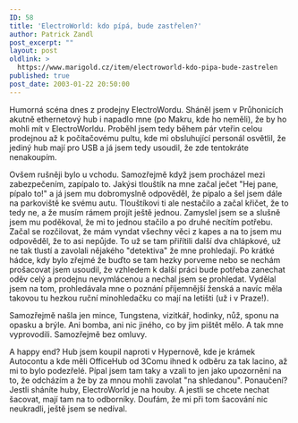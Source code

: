 ```yaml
---
ID: 58
title: 'ElectroWorld: kdo pípá, bude zastřelen?'
author: Patrick Zandl
post_excerpt: ""
layout: post
oldlink: >
  https://www.marigold.cz/item/electroworld-kdo-pipa-bude-zastrelen
published: true
post_date: 2003-01-22 20:50:00
---
```

<p>
<p>
Humorná scéna dnes z prodejny ElectroWordu. Sháněl jsem v Průhonicích akutně ethernetový hub i napadlo mne (po Makru, kde ho neměli), že by ho mohli mít v ElectroWorldu. Proběhl jsem tedy během pár vteřin celou prodejnou až k počítačovému pultu, kde mi obsluhující personál osvětlil, že jediný hub mají pro USB a já jsem tedy usoudil, že zde tentokráte nenakoupím. </p>

<p>
Ovšem rušněji bylo u vchodu. Samozřejmě když jsem procházel mezi zabezpečením, zapípalo to. Jakýsi tlouštík na mne začal ječet "Hej pane, pípalo to!" a já jsem mu dobromyslně odpověděl, že pípalo a šel jsem dále na parkoviště ke svému autu. Tlouštíkovi ti ale nestačilo a začal křičet, že to tedy ne, a že musím rámem projít ještě jednou. Zamyslel jsem se a slušně jsem mu poděkoval, že mi to jednou stačilo a po druhé necítím potřebu. Začal se rozčilovat, že mám vyndat všechny věci z kapes a na to jsem mu odpověděl, že to asi nepůjde. To už se tam přiřítili další dva chlápkové, už ne tak tlustí a zavolali nějakého "detektiva" že mne prohledají. Po krátké hádce, kdy bylo zřejmé že buďto se tam hezky porveme nebo se nechám prošacovat jsem usoudil, že vzhledem k další práci bude potřeba zanechat oděv celý a prodejnu nevymlácenou a nechal jsem se prohledat. Vydělal jsem na tom, prohledávala mne o poznání příjemnější ženská a navíc měla takovou tu hezkou ruční minohledačku co mají na letišti (už i v Praze!). </p>

<p>
Samozřejmě našla jen mince, Tungstena, vizitkář, hodinky, nůž, sponu na opasku a brýle. Ani bomba, ani nic jiného, co by jim pištět mělo. A tak mne vyprovodili. Samozřejmě bez omluvy. </p>

<p>
A happy end? Hub jsem koupil naproti v Hypernově, kde je krámek Autocontu a kde měli OfficeHub od 3Comu ihned k odběru za tak lacino, až mi to bylo podezřelé. Pípal jsem tam taky a vzali to jen jako upozornění na to, že odcházím a že by za mnou mohli zavolat "na shledanou". Ponaučení? Jestli sháníte huby, ElectroWorld je na houby. A jestli se chcete nechat šacovat, mají tam na to odborníky. Doufám, že mi při tom šacování nic neukradli, ještě jsem se nedíval. </p>

</p>
